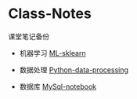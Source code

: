 # Class-Notes
课堂笔记备份

+ 机器学习 [ML-sklearn](https://github.com/759401524/Class-Notes/tree/ML-sklearn)

+ 数据处理 [Python-data-processing](https://github.com/759401524/Class-Notes/tree/Python-data-processing)

+ 数据库 [MySql-notebook](https://github.com/759401524/Class-Notes/tree/MySql-notebook)